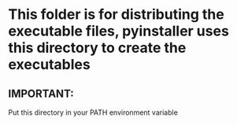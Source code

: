 # This folder is for distributing the executable files, pyinstaller uses this directory to create the executables

## IMPORTANT:
Put this directory in your PATH environment variable